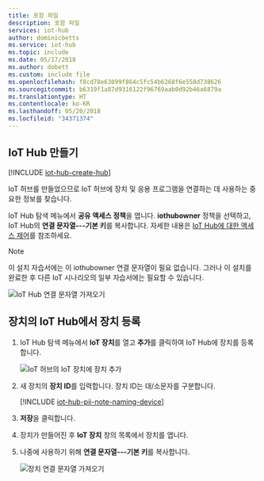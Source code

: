 ```yaml
---
title: 포함 파일
description: 포함 파일
services: iot-hub
author: dominicbetts
ms.service: iot-hub
ms.topic: include
ms.date: 05/17/2018
ms.author: dobett
ms.custom: include file
ms.openlocfilehash: f8cd78e63099f864c5fc54b6268f6e558d738626
ms.sourcegitcommit: b6319f1a87d9316122f96769aab0d92b46a6879a
ms.translationtype: HT
ms.contentlocale: ko-KR
ms.lasthandoff: 05/20/2018
ms.locfileid: "34371374"
---
```

## <a name="create-an-iot-hub"></a>IoT Hub 만들기

[!INCLUDE [iot-hub-create-hub](iot-hub-create-hub.md)]

IoT 허브를 만들었으므로 IoT 허브에 장치 및 응용 프로그램을 연결하는 데 사용하는 중요한 정보를 찾습니다. 

IoT Hub 탐색 메뉴에서 **공유 액세스 정책**을 엽니다.
**iothubowner** 정책을 선택하고, IoT Hub의 **연결 문자열---기본 키**를 복사합니다. 자세한 내용은 [IoT Hub에 대한 액세스 제어](../articles/iot-hub/iot-hub-devguide-security.md)를 참조하세요.

   > [!NOTE] 
   > 이 설치 자습서에는 이 iothubowner 연결 문자열이 필요 없습니다. 그러나 이 설치를 완료한 후 다른 IoT 시나리오의 일부 자습서에는 필요할 수 있습니다.

   ![IoT Hub 연결 문자열 가져오기](./media/iot-hub-get-started-create-hub-and-device/create-iot-hub5.png)

## <a name="register-a-device-in-the-iot-hub-for-your-device"></a>장치의 IoT Hub에서 장치 등록

1. IoT Hub 탐색 메뉴에서 **IoT 장치**를 열고 **추가**를 클릭하여 IoT Hub에 장치를 등록합니다.

   ![IoT 허브의 IoT 장치에 장치 추가](./media/iot-hub-get-started-create-hub-and-device/create-identity-portal.png)

2. 새 장치의 **장치 ID**를 입력합니다. 장치 ID는 대/소문자를 구분합니다.

   [!INCLUDE [iot-hub-pii-note-naming-device](iot-hub-pii-note-naming-device.md)]

4. **저장**을 클릭합니다.
5. 장치가 만들어진 후 **IoT 장치** 창의 목록에서 장치를 엽니다.
6. 나중에 사용하기 위해 **연결 문자열---기본 키**를 복사합니다.

   ![장치 연결 문자열 가져오기](./media/iot-hub-get-started-create-hub-and-device/device-connection-string.png)
